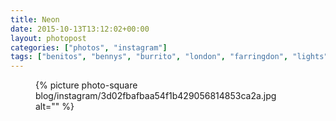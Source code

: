 ```yaml
---
title: Neon
date: 2015-10-13T13:12:02+00:00
layout: photopost
categories: ["photos", "instagram"]
tags: ["benitos", "bennys", "burrito", "london", "farringdon", "lights", "neon"]
---
```


<figure class="photo photo--square">
  {% picture photo-square blog/instagram/3d02fbafbaa54f1b429056814853ca2a.jpg alt="" %}
</figure>


